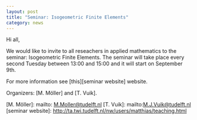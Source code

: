 ```yaml
---
layout: post
title: "Seminar: Isogeometric Finite Elements"
category: news
---
```


Hi all,

We would like to invite to all reseachers in applied mathematics to the
seminar: Isogeometric Finite Elements.  The seminar will take place every
second Tuesday between 13:00 and 15:00 and it will start on September 9th.

For more information see [this][seminar website] website.

Organizers: [M. Möller] and [T. Vuik].

[M. Möller]: mailto: M.Moller@tudelft.nl
[T. Vuik]: mailto:M.J.Vuik@tudelft.nl
[seminar website]: http://ta.twi.tudelft.nl/nw/users/matthias/teaching.html
